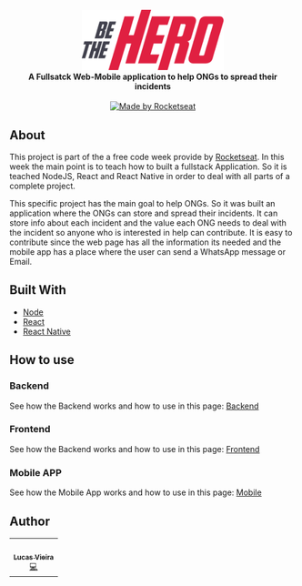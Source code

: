 <h4 align="center">
<img src="./mobile/src/assets/logo@3x.png" width="250px" /><br>
 <strong align="center">A Fullsatck Web-Mobile application to help ONGs to spread their incidents</strong>
</h4>
<p align="center">
  <a href="https://rocketseat.com.br">
    <img alt="Made by Rocketseat" src="https://img.shields.io/badge/made%20by-Rocketseat-purple">
  </a>
</p>

## About

This project is part of the a free code week provide by [Rocketseat](https://rocketseat.com.br/). In this week the main point is to teach how to built a fullstack Application. So it is teached NodeJS, React and React Native in order to deal with all parts of a complete project.

This specific project has the main goal to help ONGs. So it was built an application where the ONGs can store and spread their incidents. It can store info about each incident and the value each ONG needs to deal with the incident so anyone who is interested in help can contribute. It is easy to contribute since the web page has all the information its needed and the mobile app has a place where the user can send a WhatsApp message or Email.

## Built With

- [Node](https://nodejs.org/en/)
- [React](https://reactjs.org/)
- [React Native](https://reactnative.dev/)

## How to use

### Backend

See how the Backend works and how to use in this page: [Backend](https://github.com/Lukazovic/be-the-hero/tree/master/backend#backend)

### Frontend

See how the Backend works and how to use in this page: [Frontend](https://github.com/Lukazovic/be-the-hero/tree/master/frontend#frontend)

### Mobile APP

See how the Mobile App works and how to use in this page: [Mobile](https://github.com/Lukazovic/be-the-hero/tree/master/mobile#mobile)

## Author

<table>
  <tr>
    <td align="center"><a href="https://github.com/Lukazovic"><img src="https://avatars0.githubusercontent.com/u/54550926?s=460&u=cdeeac652ce0597a986fbdcff6e249ad27a1f1da&v=4" width="100px;" alt=""/><br /><sub><b>Lucas Vieira</b></sub></a><br /><a href="https://github.com/Lukazovic/be-the-hero" title="Code">💻</a></td>
  <tr>
</table>
